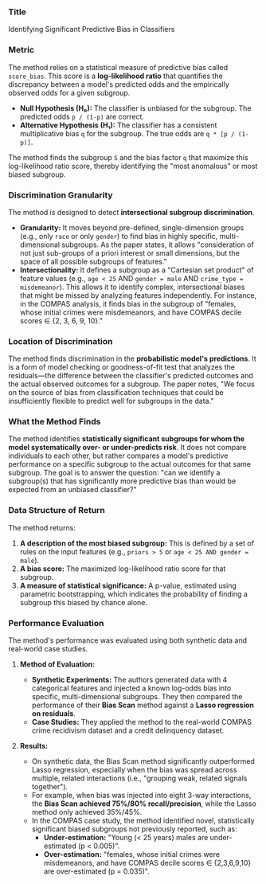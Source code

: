 ### **Title**
Identifying Significant Predictive Bias in Classifiers

### **Metric**
The method relies on a statistical measure of predictive bias called `score_bias`. This score is a **log-likelihood ratio** that quantifies the discrepancy between a model's predicted odds and the empirically observed odds for a given subgroup.

-   **Null Hypothesis (H₀):** The classifier is unbiased for the subgroup. The predicted odds `p / (1-p)` are correct.
-   **Alternative Hypothesis (H₁):** The classifier has a consistent multiplicative bias `q` for the subgroup. The true odds are `q * [p / (1-p)]`.

The method finds the subgroup `S` and the bias factor `q` that maximize this log-likelihood ratio score, thereby identifying the "most anomalous" or most biased subgroup.

### **Discrimination Granularity**
The method is designed to detect **intersectional subgroup discrimination**.

-   **Granularity:** It moves beyond pre-defined, single-dimension groups (e.g., only `race` or only `gender`) to find bias in highly specific, multi-dimensional subgroups. As the paper states, it allows "consideration of not just sub-groups of a priori interest or small dimensions, but the space of all possible subgroups of features."
-   **Intersectionality:** It defines a subgroup as a "Cartesian set product" of feature values (e.g., `age < 25` AND `gender = male` AND `crime_type = misdemeanor`). This allows it to identify complex, intersectional biases that might be missed by analyzing features independently. For instance, in the COMPAS analysis, it finds bias in the subgroup of "females, whose initial crimes were misdemeanors, and have COMPAS decile scores ∈ {2, 3, 6, 9, 10}."

### **Location of Discrimination**
The method finds discrimination in the **probabilistic model's predictions**. It is a form of model checking or goodness-of-fit test that analyzes the residuals—the difference between the classifier's predicted outcomes and the actual observed outcomes for a subgroup. The paper notes, "We focus on the source of bias from classification techniques that could be insufficiently flexible to predict well for subgroups in the data."

### **What the Method Finds**
The method identifies **statistically significant subgroups for whom the model systematically over- or under-predicts risk**. It does not compare individuals to each other, but rather compares a model's predictive performance on a specific subgroup to the actual outcomes for that same subgroup. The goal is to answer the question: "can we identify a subgroup(s) that has significantly more predictive bias than would be expected from an unbiased classifier?"

### **Data Structure of Return**
The method returns:
1.  **A description of the most biased subgroup:** This is defined by a set of rules on the input features (e.g., `priors > 5` or `age < 25 AND gender = male`).
2.  **A bias score:** The maximized log-likelihood ratio score for that subgroup.
3.  **A measure of statistical significance:** A p-value, estimated using parametric bootstrapping, which indicates the probability of finding a subgroup this biased by chance alone.

### **Performance Evaluation**
The method's performance was evaluated using both synthetic data and real-world case studies.

1.  **Method of Evaluation:**
    *   **Synthetic Experiments:** The authors generated data with 4 categorical features and injected a known log-odds bias into specific, multi-dimensional subgroups. They then compared the performance of their **Bias Scan** method against a **Lasso regression on residuals**.
    *   **Case Studies:** They applied the method to the real-world COMPAS crime recidivism dataset and a credit delinquency dataset.

2.  **Results:**
    *   On synthetic data, the Bias Scan method significantly outperformed Lasso regression, especially when the bias was spread across multiple, related interactions (i.e., "grouping weak, related signals together").
    *   For example, when bias was injected into eight 3-way interactions, the **Bias Scan achieved 75%/80% recall/precision**, while the Lasso method only achieved 35%/45%.
    *   In the COMPAS case study, the method identified novel, statistically significant biased subgroups not previously reported, such as:
        *   **Under-estimation:** "Young (< 25 years) males are under-estimated (p < 0.005)".
        *   **Over-estimation:** "females, whose initial crimes were misdemeanors, and have COMPAS decile scores ∈ {2,3,6,9,10} are over-estimated (p = 0.035)".